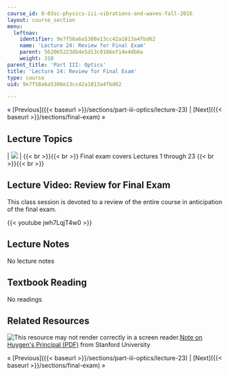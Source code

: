 ```yaml
---
course_id: 8-03sc-physics-iii-vibrations-and-waves-fall-2016
layout: course_section
menu:
  leftnav:
    identifier: 9e7f58a6a5308e13cc42a1813a4fbd62
    name: 'Lecture 24: Review for Final Exam'
    parent: 562065223db4e5d13c0186ef14e4db6a
    weight: 310
parent_title: 'Part III: Optics'
title: 'Lecture 24: Review for Final Exam'
type: course
uid: 9e7f58a6a5308e13cc42a1813a4fbd62

---
```


« [Previous]({{< baseurl >}}/sections/part-iii-optics/lecture-23) | [Next]({{< baseurl >}}/sections/final-exam) »

Lecture Topics
--------------

| ![](/coursemedia/8-03sc-physics-iii-vibrations-and-waves-fall-2016/d1a879b8f068df595bebf1afe04e356b_L24.jpg) |  {{< br >}}{{< br >}} Final exam covers Lectures 1 through 23 {{< br >}}{{< br >}}  

Lecture Video: Review for Final Exam
------------------------------------

This class session is devoted to a review of the entire course in anticipation of the final exam.

{{< youtube jwh7LqjT4w0 >}}

Lecture Notes
-------------

No lecture notes

Textbook Reading
----------------

No readings

Related Resources
-----------------

![This resource may not render correctly in a screen reader.](/images/inacessible.gif)[Note on Huygen's Principal (PDF)](http://web.stanford.edu/class/math220a/handouts/waveequation3.pdf) from Stanford University

« [Previous]({{< baseurl >}}/sections/part-iii-optics/lecture-23) | [Next]({{< baseurl >}}/sections/final-exam) »